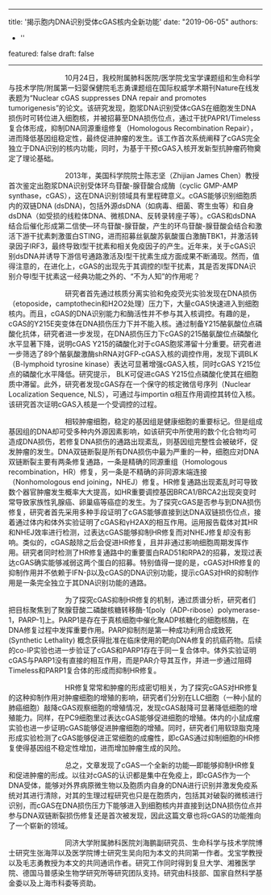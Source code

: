 
---
title: '揭示胞内DNA识别受体cGAS核内全新功能'
date: "2019-06-05"
authors:
- ''

featured: false
draft: false

---

&emsp;&emsp;&emsp;&emsp;&emsp;&emsp;&emsp;&emsp;10月24日，我校附属肺科医院/医学院戈宝学课题组和生命科学与技术学院/附属第一妇婴保健院毛志勇课题组在国际权威学术期刊Nature在线发表题为“Nuclear cGAS suppresses DNA repair and promotes tumorigenesis”的论文。该研究发现，胞浆DNA识别受体cGAS在细胞发生DNA损伤时可转位进入细胞核，并被招募至DNA损伤位点，通过干扰PAPR1/Timeless复合体形成，抑制DNA同源重组修复（Homologous Recombination Repair），进而降低基因组稳定性，最终促进肿瘤的发生。该工作首次系统阐释了cGAS完全独立于DNA识别的核内功能，同时，为基于干预cGAS入核开发新型抗肿瘤药物奠定了理论基础。

&emsp;&emsp;&emsp;&emsp;&emsp;&emsp;&emsp;&emsp;2013年，美国科学院院士陈志坚（Zhijian James Chen）教授首次鉴定出胞浆DNA识别受体环鸟苷酸-腺苷酸合成酶（cyclic GMP-AMP synthase，cGAS），这在DNA识别领域具有里程碑意义。cGAS能够识别细胞质内的双链DNA (dsDNA)，包括外源dsDNA（如病毒、细菌、寄生虫等）和自身dsDNA（如受损的线粒体DNA、微核DNA、反转录转座子等）。cGAS和dsDNA结合后催化形成第二信使—环鸟苷酸-腺苷酸，产生的环鸟苷酸-腺苷酸会结合和激活下游干扰素刺激蛋白STING，进而招募丝氨酸苏氨酸蛋白激酶TBK1，并激活转录因子IRF3，最终导致I型干扰素和相关免疫因子的产生。近年来，关于cGAS识别dsDNA并诱导下游信号通路激活及I型干扰素生成方面成果不断涌现。然而，值得注意的，在进化上，cGAS的出现先于其调控的I型干扰素，其是否发挥DNA识别介导I型干扰素这一经典功能之外的、“不为人知”的作用呢？

&emsp;&emsp;&emsp;&emsp;&emsp;&emsp;&emsp;&emsp;研究者首先通过核质分离实验和免疫荧光实验发现在DNA损伤（etoposide，camptothecin和H2O2处理）压力下，大量cGAS快速进入到细胞核内。而且，cGAS的DNA识别能力和酶活性并不参与其入核调控。有趣的是，cGAS的Y215E突变体在DNA损伤压力下并不能入核。通过制备Y215酪氨酸位点磷酸化抗体，研究者进一步发现，在DNA损伤压力下cGAS的215酪氨酸位点磷酸化水平显著下降，说明cGAS Y215的磷酸化对于cGAS胞浆滞留十分重要。研究者进一步筛选了89个酪氨酸激酶shRNA对GFP-cGAS入核的调控作用，发现下调BLK（B-lymphoid tyrosine kinase）表达可显著增强cGAS入核，同时cGAS Y215位点的磷酸化水平降低。研究提示， BLK可促进cGAS Y215位点磷酸化使其在细胞质中滞留。此外，研究者发现cGAS存在一个保守的核定微信号序列（Nuclear Localization Sequence, NLS），可通过与importin α相互作用调控其转位入核。该研究首次证明cGAS入核是一个受调控的过程。

&emsp;&emsp;&emsp;&emsp;&emsp;&emsp;&emsp;&emsp;相较肿瘤细胞，稳定的基因组是健康细胞的重要标记。但是组成基因组的DNA却可受多种内外源因素影响，如该研究中所使用的数个化合物均可造成DNA损伤，若修复DNA损伤的通路出现紊乱，则基因组完整性会被破坏，促发肿瘤的发生。DNA双链断裂是所有DNA损伤中最为严重的一种，细胞应对DNA双链断裂主要有两条修复通路，一条是精确的同源重组（Homologous recombination，HR）修复，另一条是不精确的非同源末端连接（Nonhomologous end joining，NHEJ）修复。HR修复通路出现紊乱时可导致数个器官肿瘤发生概率大大提高，如HR重要调控基因BRCA1/BRCA2出现突变时常导致家族性乳腺癌、卵巢癌等癌症的发生。为了探究cGAS是否参与到DNA损伤修复，研究者首先采用多种手段证明了cGAS能够直接到达DNA双链损伤位点，接着通过体内和体外实验证明了cGAS和γH2AX的相互作用。运用报告载体对其HR和NHEJ效率进行检测，过表达cGAS能够抑制HR修复而对NHEJ修复却没有影响。类似的，cGAS敲除之后会促进HR修复，且并非通过影响细胞周期发挥作用。研究者同时检测了HR修复通路中的重要蛋白RAD51和RPA2的招募，发现过表达cGAS确实能够减弱这两个蛋白的招募。特别值得一提的是，cGAS对HR修复的抑制作用并不依赖于IFN-β以及cGAS的DNA识别功能，提示cGAS对HR的抑制作用是一条完全独立于其DNA识别功能的通路。

&emsp;&emsp;&emsp;&emsp;&emsp;&emsp;&emsp;&emsp;为了探究cGAS抑制HR修复的机制，通过质谱分析，研究者们把目标聚焦到了聚腺苷酸二磷酸核糖转移酶-1[poly（ADP-ribose）polymerase-1，PARP-1]上。PARP1是存在于真核细胞中催化聚ADP核糖化的细胞核酶，在DNA修复过程中发挥重要作用。PARP抑制剂是第一种成功利用合成致死 (Synthetic Lethality) 概念获得批准在临床使用的靶向DNA修复的抗癌药物。后续的co-IP实验也进一步验证了cGAS和PARP1存在于同一复合体中。体外实验证明cGAS与PARP1没有直接的相互作用，而是PAR介导其互作，并进一步通过阻碍Timeless和PARP1复合体的形成而抑制HR修复。

&emsp;&emsp;&emsp;&emsp;&emsp;&emsp;&emsp;&emsp;HR修复常常和肿瘤的形成密切相关，为了探究cGAS对HR修复的这种抑制作用对肿瘤细胞的增殖的影响，研究者们分别在LLC细胞（一种小鼠的肺癌细胞）敲降cGAS观察细胞的增殖情况，发现cGAS敲降可显著降低细胞的增殖能力。同样，在PC9细胞里过表达cGAS能够促进细胞的增殖。体内的小鼠成瘤实验也进一步证明cGAS能够促进肿瘤细胞的增殖。同时，研究者们用软琼脂克隆形成实验检测了cGAS能够促进正常细胞的成瘤性，即cGAS通过抑制细胞的HR修复使得基因组不稳定性增加，进而增加肿瘤生成的风险。

&emsp;&emsp;&emsp;&emsp;&emsp;&emsp;&emsp;&emsp;总之，文章发现了cGAS一个全新的功能—即能够抑制HR修复和促进肿瘤的形成。以往对cGAS的认识都是集中在免疫上，即cGAS作为一个DNA受体，能够对外界病原微生物以及胞质内自身的DNA进行识别并激发免疫系统对其进行清除，对其的生理过程研究也只是在胞质内，包括其对破裂的微核进行识别，而cGAS在DNA损伤压力下能够进入到细胞核内并直接到达DNA损伤位点并参与DNA双链断裂损伤修复还是首次被发现，因此这篇文章也将cGAS的功能推向了一个崭新的领域。

&emsp;&emsp;&emsp;&emsp;&emsp;&emsp;&emsp;&emsp;同济大学附属肺科医院刘海鹏副研究员、生命科学与技术学院博士研究生张海萍以及医学院博士研究生吴向阳为本文的共同第一作者。戈宝学教授以及毛志勇教授为本文的共同通讯作者。研究工作同时得到复旦大学、湘雅医学院、德国马普感染生物学研究所等研究团队支持。研究由科技部、国家自然科学基金委以及上海市科委等资助。

